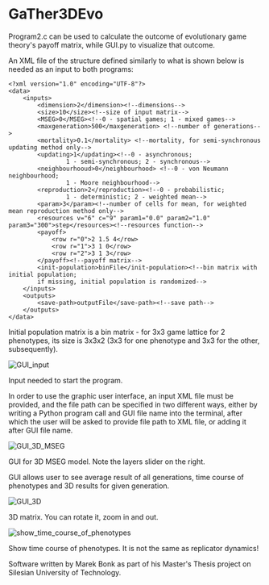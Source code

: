 # GaTher3DEvo

Program2.c can be used to calculate the outcome of evolutionary game theory's payoff matrix, while GUI.py to visualize that outcome.

An XML file of the structure defined similarly to what is shown below is needed as an input to both programs:
```
<?xml version="1.0" encoding="UTF-8"?>
<data>
    <inputs> 
        <dimension>2</dimension><!--dimensions-->
        <size>10</size><!--size of input matrix-->
        <MSEG>0</MSEG><!--0 - spatial games; 1 - mixed games-->
        <maxgeneration>500</maxgeneration> <!--number of generations-->
        <mortality>0.1</mortality> <!--mortality, for semi-synchronous updating method only-->
        <updating>1</updating><!--0 - asynchronous;
                1 - semi-synchronous; 2 - synchronous-->
        <neighbourhooud>0</neighbourhood> <!--0 - von Neumann neighbourhood; 
                1 - Moore neighbourhood-->
        <reproduction>2</reproduction><!--0 - probabilistic;
                1 - deterministic; 2 - weighted mean-->
        <param>3</param><!--number of cells for mean, for weighted mean reproduction method only-->
        <resources v="6" c="9" param1="0.0" param2="1.0" param3="300">step</resources><!--resources function-->
        <payoff>
            <row r="0">2 1.5 4</row>
            <row r="1">3 1 0</row>
            <row r="2">3 1 3</row>
        </payoff><!--payoff matrix-->
        <init-population>binFile</init-population><!--bin matrix with initial population;
        if missing, initial population is randomized-->
    </inputs>
    <outputs>
        <save-path>outputFile</save-path><!--save path-->
    </outputs>
</data>
```

Initial population matrix is a bin matrix - for 3x3 game lattice for 2 phenotypes, its size is 3x3x2 (3x3 for one phenotype and 3x3 for the other, subsequently).

![GUI_input](https://github.com/user-attachments/assets/57c2bc3d-13bc-402a-9805-a44aca544dd3)

Input needed to start the program.

In order to use the graphic user interface, an input XML file must be provided, and the file path can be specified
in two different ways, either by writing a Python program call and GUI file name into the terminal, after which the
user will be asked to provide file path to XML file, or adding it after GUI file name.

![GUI_3D_MSEG](https://github.com/user-attachments/assets/a556101c-a642-4630-b186-af05e2c93fdc)

GUI for 3D MSEG model. Note the layers slider on the right.

GUI allows user to see average result of all generations, time course of phenotypes and 3D results for given generation.

![GUI_3D](https://github.com/user-attachments/assets/915cee55-190d-4fec-a565-02aa719cfad0)

3D matrix. You can rotate it, zoom in and out.

![show_time_course_of_phenotypes](https://github.com/user-attachments/assets/5950edd9-f260-4e76-8032-82962b782af2)

Show time course of phenotypes. It is not the same as replicator dynamics!

Software written by Marek Bonk as part of his Master's Thesis project on Silesian University of Technology.
